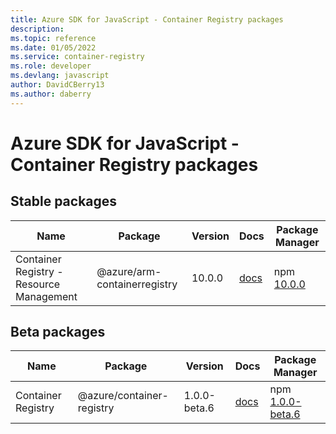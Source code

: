 ```yaml
---
title: Azure SDK for JavaScript - Container Registry packages
description: 
ms.topic: reference
ms.date: 01/05/2022
ms.service: container-registry
ms.role: developer
ms.devlang: javascript
author: DavidCBerry13
ms.author: daberry
---
```


# Azure SDK for JavaScript - Container Registry packages

## Stable packages

| Name                  | Package              | Version          | Docs                   | Package Manager                |
|-----------------------|----------------------|------------------|------------------------|--------------------------------|
| Container Registry - Resource Management | @azure/arm-containerregistry | 10.0.0 | [docs](/azure/javascript/sdk/sdk-demo2/container-registry/arm-containerregistry/azure-arm-containerregistry/stable)  | npm [10.0.0](https://www.npmjs.com/package/%40azure%2Farm-containerregistry) |
 

## Beta packages

| Name                  | Package              | Version          | Docs                   | Package Manager                |
|-----------------------|----------------------|------------------|------------------------|--------------------------------|
| Container Registry | @azure/container-registry | 1.0.0-beta.6 | [docs](/azure/javascript/sdk/sdk-demo2/container-registry/container-registry/azure-container-registry/beta)  | npm [1.0.0-beta.6](https://www.npmjs.com/package/%40azure%2Fcontainer-registry%401.0.0-beta.6) |
 


 